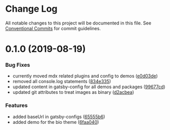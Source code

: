 # Change Log

All notable changes to this project will be documented in this file.
See [Conventional Commits](https://conventionalcommits.org) for commit guidelines.

# 0.1.0 (2019-08-19)

### Bug Fixes

- currently moved mdx related plugins and config to demos ([e0d03de](https://github.com/sonapraneeth-a/gatsby-dev-themes/commit/e0d03de))
- removed all console.log statements ([834e335](https://github.com/sonapraneeth-a/gatsby-dev-themes/commit/834e335))
- updated content in gatsby-config for all demos and packages ([99677cd](https://github.com/sonapraneeth-a/gatsby-dev-themes/commit/99677cd))
- updated git attributes to treat images as binary ([d2acbea](https://github.com/sonapraneeth-a/gatsby-dev-themes/commit/d2acbea))

### Features

- added baseUrl in gatsby-configs ([65555b6](https://github.com/sonapraneeth-a/gatsby-dev-themes/commit/65555b6))
- added demo for the bio theme ([6faa040](https://github.com/sonapraneeth-a/gatsby-dev-themes/commit/6faa040))
